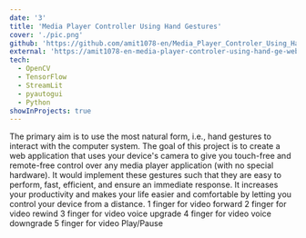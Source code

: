 ```yaml
---
date: '3'
title: 'Media Player Controller Using Hand Gestures'
cover: './pic.png'
github: 'https://github.com/amit1078-en/Media_Player_Controler_Using_Hand_Gestures'
external: 'https://amit1078-en-media-player-controler-using-hand-ge-web-app-cdmk0o.streamlit.app/'
tech:
  - OpenCV
  - TensorFlow
  - StreamLit
  - pyautogui
  - Python
showInProjects: true
---
```


The primary aim is to use the most natural form, i.e., hand gestures to interact with the computer system. The goal of this project is to create a web application that uses your device's camera to give you touch-free and remote-free control over any media player application (with no special hardware). It would implement these gestures such that they are easy to perform, fast, efficient, and ensure an immediate response. It increases your productivity and makes your life easier and comfortable by letting you control your device from a distance.
1 finger for video forward
2 finger for video rewind
3 finger for video voice upgrade
4 finger for video voice downgrade
5 finger for video Play/Pause
